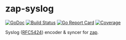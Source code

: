 # zap-syslog

[![GoDoc](https://godoc.org/github.com/richiefi/zap-syslog?status.svg)](https://godoc.org/github.com/richiefi/zap-syslog)
[![Build Status](https://travis-ci.org/richiefi/zap-syslog.svg?branch=master)](https://travis-ci.org/richiefi/zap-syslog)
[![Go Report Card](https://goreportcard.com/badge/github.com/richiefi/zap-syslog)](https://goreportcard.com/report/github.com/richiefi/zap-syslog)
[![Coverage](https://codecov.io/gh/richiefi/zap-syslog/branch/master/graph/badge.svg)](https://codecov.io/gh/richiefi/zap-syslog)

Syslog ([RFC5424]) encoder & syncer for [zap](https://github.com/uber-go/zap).

[RFC5424]: https://tools.ietf.org/html/rfc5424
